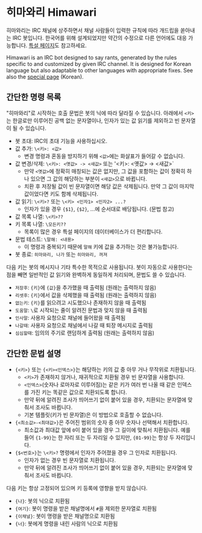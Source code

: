 히마와리 Himawari
=================

히마와리는 IRC 채널에 상주하면서 채널 사람들이 입력한 규칙에 따라 개드립을 쏟아내는 IRC 봇입니다. 한국어를 위해 설계되었지만 약간의 수정으로 다른 언어에도 대응 가능합니다. [특설 페이지](http://cosmic.mearie.org/f/himawari/)도 참고하세요.

Himawari is an IRC bot designed to say rants, generated by the rules specific to and customized by given IRC channel. It is designed for Korean language but also adaptable to other languages with appropriate fixes. See also the [special page](http://cosmic.mearie.org/f/himawari/) (Korean).


간단한 명령 목록
----------------

"히마와리"로 시작하는 호출 문법은 봇의 닉에 따라 달라질 수 있습니다. 아래에서 `<키>`는 한글로만 이루어진 공백 없는 문자열이나, 인자가 있는 값 읽기를 제외하고 빈 문자열이 될 수 있습니다.

* 봇 초대: IRC의 초대 기능을 사용하십시오.
* 값 추가: `\<키>: <값>`
	* 변경 명령과 혼동을 방지하기 위해 `<값>`에는 화살표가 들어갈 수 없습니다.
* 값 변경/삭제: `\<키>: <옛값> -> <새값>` 또는 '\<키>: <옛값> → <새값>`
	* 만약 `<옛값>`에 정확히 매칭되는 값은 없지만, 그 값을 포함하는 값이 정확히 하나 있으면 그 값의 해당하는 부분이 `<새값>`으로 바뀝니다.
	* 치환 후 저장될 값이 빈 문자열이면 해당 값은 삭제됩니다. 만약 그 값이 마지막 값이었다면 키도 함께 삭제됩니다.
* 값 읽기: `\<키>?` 또는 `\<키> <인자1> <인자2> ...?`
	* 인자가 있을 경우 `{$1}`, `{$2}`, ...에 순서대로 배당됩니다. (문법 참고)
* 값 목록 나열: `\<키>??`
* 키 목록 나열: `\모든키??`
	* 목록이 많은 경우 특설 페이지의 데이터베이스가 더 편리합니다.
* 문법 테스트: `\말해: <내용>`
	* 이 명령과 중복되기 때문에 `말해` 키에 값을 추가하는 것은 불가능합니다.
* 봇 종료: `히마와리, 나가` 또는 `히마와리, 꺼져`

다음 키는 봇의 메시지나 기타 특수한 목적으로 사용됩니다. 봇이 자동으로 사용한다는 점을 빼면 일반적인 값 읽기와 완벽하게 동일하게 처리되며, 문법도 쓸 수 있습니다.

* `저장후`: `{키}`에 `{값}`을 추가했을 때 출력됨 (원래는 출력하지 않음)
* `리셋후`: `{키}`에서 값을 삭제했을 때 출력됨 (원래는 출력하지 않음)
* `없는키`: `{키}`를 읽으려고 시도했으나 존재하지 않을 때 출력됨
* `도움말`: `\`로 시작되는 줄이 알려진 문법과 맞지 않을 때 출력됨
* `인사말`: 사용자 요청으로 채널에 들어왔을 때 출력됨
* `나갈때`: 사용자 요청으로 채널에서 나갈 때 퇴장 메시지로 출력됨
* `심심할때`: 임의의 주기로 랜덤하게 출력됨 (원래는 출력하지 않음)


간단한 문법 설명
----------------

* `{<키>}` 또는 `{<키><인덱스>}`는 해당하는 키의 값 중 아무 거나 무작위로 치환됩니다.
	* `<키>`가 존재하지 않거나, 재귀적으로 치환될 경우 빈 문자열을 사용합니다.
	* `<인덱스>`(숫자나 로마자로 이루어짐)는 같은 키가 여러 번 나올 때 같은 인덱스를 가진 키는 똑같은 값으로 치환되도록 합니다.
	* 만약 뒤에 알려진 조사가 띄어쓰기 없이 붙어 있을 경우, 치환되는 문자열에 맞춰서 조사도 바뀝니다.
	* 기본 템플릿(키가 빈 문자열)은 이 방법으로 호출할 수 없습니다.
* `{<최소값>-<최대값>}`은 주어진 범위의 숫자 중 아무 숫자나 선택해서 치환합니다.
	* 최소값과 최대값 앞에 `0`이 붙어 있을 경우 그 길이에 맞춰서 치환됩니다. 예를 들어 `{1-99}`는 한 자리 또는 두 자리일 수 있지만, `{01-99}`는 항상 두 자리입니다.
* `{$<번호>}`는 `\<키>?` 명령에서 인자가 주어졌을 경우 그 인자로 치환됩니다.
	* 인자가 없는 경우 빈 문자열로 치환됩니다.
	* 만약 뒤에 알려진 조사가 띄어쓰기 없이 붙어 있을 경우, 치환되는 문자열에 맞춰서 조사도 바뀝니다.

다음 키는 항상 고정되어 있으며 키 등록에 영향을 받지 않습니다.

* `{나}`: 봇의 닉으로 치환됨
* `{여기}`: 봇이 명령을 받은 채널명에서 `#`을 제외한 문자열로 치환됨
* `{이채널}`: 봇이 명령을 받은 채널명으로 치환됨
* `{너}`: 봇에게 명령을 내린 사람의 닉으로 치환됨

